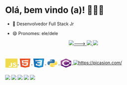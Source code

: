 <h1>Olá, bem vindo (a)! 👨🏿‍💻</h1>

- 🔭  Desenvolvedor Full Stack Jr
<!--- 🌱 Estudando linguagens de front e back-end-->
- 😄 Pronomes: ele/dele

<div align="center">
  <a href="https://github.com/rodriguessg">
<img height="180em" src="https://github-readme-streak-stats.herokuapp.com/?user=rodriguessg&theme=vue-dark&hide_border=true/>
  <img height="180em" src="https://github-readme-stats.vercel.app/api/top-langs/?username=gabrielsouza&layout=compact&langs_count=7&theme=white"/>--->  
  <img height="180em"  src="https://github-readme-stats.vercel.app/api/top-langs/?username=rodriguessg&theme=vue-dark&show_icons=true&hide_border=true&layout=compact"/>
  <img height="180em"  src="https://github-readme-stats.vercel.app/api?username=rodriguessg&theme=vue-dark&show_icons=true&hide_border=true&count_private=true"/>
    <!---site para customisar https://gh-stats-gen.vercel.app/----->
  </div>

 ###
<div style="display: inline_block"><br>
  <img align="center" alt="Gabi" height="30" width="40" src="https://raw.githubusercontent.com/devicons/devicon/master/icons/javascript/javascript-plain.svg">
  <img align="center" alt="Gabi-HTML" height="30" width="40" src="https://raw.githubusercontent.com/devicons/devicon/master/icons/html5/html5-original.svg">
  <img align="center" alt="Gabi-CSS" height="30" width="40" src="https://raw.githubusercontent.com/devicons/devicon/master/icons/css3/css3-original.svg">
  <img align="center" alt="Gabi-Python" height="30" width="40" src="https://raw.githubusercontent.com/devicons/devicon/master/icons/python/python-original.svg">
  <img align="center" alt="Gabi-C" height="30" width="40" src="https://raw.githubusercontent.com/devicons/devicon/master/icons/csharp/csharp-original.svg">
  <a href="https://picasion.com/"><img src="https://i.picasion.com/pic92/699d9e756ba0fe2132c3aff10e32061f.gif" width="125" height="125" border="0" alt="https://picasion.com/" /></a><br /><a href="https://picasion.com/"></a>
</div>

###

<div>
  <a href="https://www.instagram.com/_rodriguessg/" target="_blank"><img src="https://img.shields.io/badge/-Instagram-%23E4405F?style=for-the-badge&logo=instagram&logoColor=white" target="_blank"></a>
 <a href="https://discord.com/channels/@me" target="_blank"><img src="https://img.shields.io/badge/Discord-7289DA?style=for-the-badge&logo=discord&logoColor=white" target="_blank"></a> 
  <a href = "https://mail.google.com/mail/u/0/?ogbl#inbox"><img src="https://img.shields.io/badge/-Gmail-%23333?style=for-the-badge&logo=gmail&logoColor=white" target="_blank"></a>
  <a href="https://www.linkedin.com/in/rodriguessg/" target="_blank"><img src="https://img.shields.io/badge/-LinkedIn-%230077B5?style=for-the-badge&logo=linkedin&logoColor=white" target="_blank"></a> 
  <a href="https://web.whatsapp.com/"><img src="https://img.shields.io/badge/WhatsApp-25D366?style=for-the-badge&logo=whatsapp&logoColor=white"></a>
</div>

    
